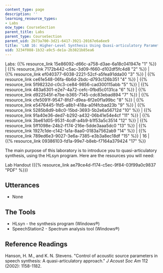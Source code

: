 ```yaml
---
content_type: page
description: ''
learning_resource_types:
- Labs
ocw_type: CourseSection
parent_title: Labs
parent_type: CourseSection
parent_uid: 2b73a700-3d21-6417-3921-20167e6a6ee9
title: 'LAB 16: Higher-Level Synthesis Using Quasi-articulatory Parameters'
uid: 3234f088-1b32-a9c5-de1a-2b3821b85ea6
---
```


Labs: {{% resource_link 15e86092-d66c-a758-d3ae-6a18c041947e "1" %}} | {{% resource_link 7172b442-c5ac-3d09-f660-d102df5fc4d8 "2" %}} | {{% resource_link ef040377-6038-2221-52cf-a5fea91dda00 "3" %}} | {{% resource_link ce61e548-06fa-6b6d-2bdc-d793c126b351 "4" %}} | {{% resource_link 5f98232d-c0c3-ce84-9856-cad300115abb "5" %}} | {{% resource_link 483a6301-e2e7-4a72-cefc-0fbd5c0131ca "6" %}} | {{% resource_link d922545f-e7be-b365-7145-cdc83ebad894 "7" %}} | {{% resource_link cfe5091f-9547-8fd7-d9ea-6f2e0f1a99bc "8" %}} | {{% resource_link e5476445-1fd5-a8b1-418a-a0f4fcbad23b "9" %}} | {{% resource_link 5285b8d9-b8c0-15bd-3693-5b2e6a56712d "10" %}} | {{% resource_link 91a40e36-ded7-b292-a432-06b41e54e4cf "11" %}} | {{% resource_link 3be61d05-9531-4cdf-a4b9-b1f53a5c3514 "12" %}} | {{% resource_link 5ff1098e-24b2-f174-216e-5dde3aaa5dc0 "13" %}} | {{% resource_link 1927c1de-c142-1a1a-8aa0-0183a7562ab9 "14" %}} | {{% resource_link 789ed6e3-9027-3e6a-7385-e3b3a8ec18df "15" %}} | 16 | {{% resource_link 09386103-fd1a-99e7-b8eb-f7164a379424 "17" %}}

The main purpose of this laboratory is to introduce you to quasi-articulatory synthesis, using the HLsyn program. Here are the resources you will need:

Lab Handout ({{% resource_link ae79ce4d-f174-c5ec-9f84-03f99a0c9837 "PDF" %}})

Utterances
----------

*   None

The Tools
---------

*   HLsyn - the synthesis program (Windows®)
*   SpeechStation2 - Spectrum analysis tool (Windows®)

Reference Readings
------------------

Hanson, H. M., and K. N. Stevens. "Control of acoustic source parameters in speech synthesis: A quasi-articulatory approach." _J Acoust Soc Am_ 112 (2002): 1158-1182.